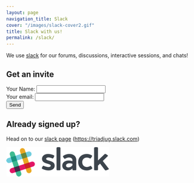 ```yaml
---
layout: page
navigation_title: Slack
cover: "/images/slack-cover2.gif"
title: Slack with us!
permalink: /slack/
---
```


We use [slack](https://slack.com/is) for our forums, discussions, interactive sessions, and chats!

## Get an invite 

<div class="container">
	<form action="https://formspree.io/social@triadjug.org"
	      method="POST" role="form">
	    <div class="form-group">
	    	<label for="name">Your Name:</label>
	    	<input id="name" type="text" class="form-control" name="name" />
	    </div>
	    <div class="form-group">
	    	<label for="_replyto">Your email:</label>
	    	<input id="_replyto" type="email" class="form-control" name="_replyto" />
	    </div>
	    <input type="hidden" name="_next" value="http://triadjug.org/slack-thanks/" />
	    <input type="submit" value="Send">
	</form> 
</div>

## Already signed up? 

Head on to our [slack page](https://triadjug.slack.com) (<https://triadjug.slack.com>)


[![slack logo](/images/slack-logo-sm.png)](https://triadjug.slack.com)